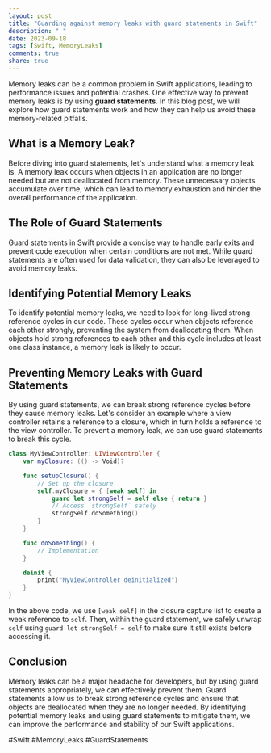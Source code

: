 ```yaml
---
layout: post
title: "Guarding against memory leaks with guard statements in Swift"
description: " "
date: 2023-09-18
tags: [Swift, MemoryLeaks]
comments: true
share: true
---
```


Memory leaks can be a common problem in Swift applications, leading to performance issues and potential crashes. One effective way to prevent memory leaks is by using **guard statements**. In this blog post, we will explore how guard statements work and how they can help us avoid these memory-related pitfalls. 

## What is a Memory Leak?

Before diving into guard statements, let's understand what a memory leak is. A memory leak occurs when objects in an application are no longer needed but are not deallocated from memory. These unnecessary objects accumulate over time, which can lead to memory exhaustion and hinder the overall performance of the application.

## The Role of Guard Statements

Guard statements in Swift provide a concise way to handle early exits and prevent code execution when certain conditions are not met. While guard statements are often used for data validation, they can also be leveraged to avoid memory leaks.

## Identifying Potential Memory Leaks

To identify potential memory leaks, we need to look for long-lived strong reference cycles in our code. These cycles occur when objects reference each other strongly, preventing the system from deallocating them. When objects hold strong references to each other and this cycle includes at least one class instance, a memory leak is likely to occur.

## Preventing Memory Leaks with Guard Statements

By using guard statements, we can break strong reference cycles before they cause memory leaks. Let's consider an example where a view controller retains a reference to a closure, which in turn holds a reference to the view controller. To prevent a memory leak, we can use guard statements to break this cycle.

```swift
class MyViewController: UIViewController {
    var myClosure: (() -> Void)?

    func setupClosure() {
        // Set up the closure
        self.myClosure = { [weak self] in
            guard let strongSelf = self else { return }
            // Access `strongSelf` safely
            strongSelf.doSomething()
        }
    }

    func doSomething() {
        // Implementation
    }

    deinit {
        print("MyViewController deinitialized")
    }
}
```

In the above code, we use `[weak self]` in the closure capture list to create a weak reference to `self`. Then, within the guard statement, we safely unwrap `self` using `guard let strongSelf = self` to make sure it still exists before accessing it.

## Conclusion

Memory leaks can be a major headache for developers, but by using guard statements appropriately, we can effectively prevent them. Guard statements allow us to break strong reference cycles and ensure that objects are deallocated when they are no longer needed. By identifying potential memory leaks and using guard statements to mitigate them, we can improve the performance and stability of our Swift applications.

#Swift #MemoryLeaks #GuardStatements